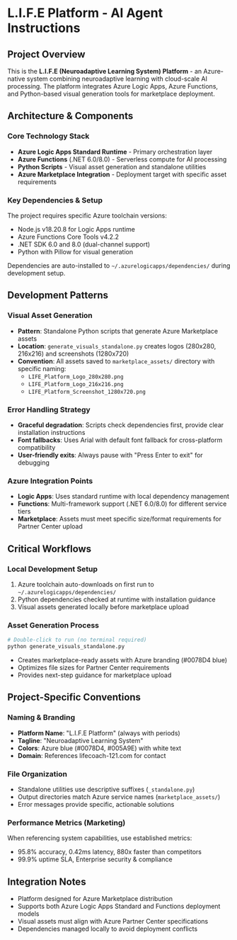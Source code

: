 # L.I.F.E Platform - AI Agent Instructions

## Project Overview
This is the **L.I.F.E (Neuroadaptive Learning System) Platform** - an Azure-native system combining neuroadaptive learning with cloud-scale AI processing. The platform integrates Azure Logic Apps, Azure Functions, and Python-based visual generation tools for marketplace deployment.

## Architecture & Components

### Core Technology Stack
- **Azure Logic Apps Standard Runtime** - Primary orchestration layer
- **Azure Functions** (.NET 6.0/8.0) - Serverless compute for AI processing  
- **Python Scripts** - Visual asset generation and standalone utilities
- **Azure Marketplace Integration** - Deployment target with specific asset requirements

### Key Dependencies & Setup
The project requires specific Azure toolchain versions:
- Node.js v18.20.8 for Logic Apps runtime
- Azure Functions Core Tools v4.2.2
- .NET SDK 6.0 and 8.0 (dual-channel support)
- Python with Pillow for visual generation

Dependencies are auto-installed to `~/.azurelogicapps/dependencies/` during development setup.

## Development Patterns

### Visual Asset Generation
- **Pattern**: Standalone Python scripts that generate Azure Marketplace assets
- **Location**: `generate_visuals_standalone.py` creates logos (280x280, 216x216) and screenshots (1280x720)
- **Convention**: All assets saved to `marketplace_assets/` directory with specific naming:
  - `LIFE_Platform_Logo_280x280.png`
  - `LIFE_Platform_Logo_216x216.png` 
  - `LIFE_Platform_Screenshot_1280x720.png`

### Error Handling Strategy
- **Graceful degradation**: Scripts check dependencies first, provide clear installation instructions
- **Font fallbacks**: Uses Arial with default font fallback for cross-platform compatibility
- **User-friendly exits**: Always pause with "Press Enter to exit" for debugging

### Azure Integration Points
- **Logic Apps**: Uses standard runtime with local dependency management
- **Functions**: Multi-framework support (.NET 6.0/8.0) for different service tiers
- **Marketplace**: Assets must meet specific size/format requirements for Partner Center upload

## Critical Workflows

### Local Development Setup
1. Azure toolchain auto-downloads on first run to `~/.azurelogicapps/dependencies/`
2. Python dependencies checked at runtime with installation guidance
3. Visual assets generated locally before marketplace upload

### Asset Generation Process
```bash
# Double-click to run (no terminal required)
python generate_visuals_standalone.py
```
- Creates marketplace-ready assets with Azure branding (#0078D4 blue)
- Optimizes file sizes for Partner Center requirements
- Provides next-step guidance for marketplace upload

## Project-Specific Conventions

### Naming & Branding
- **Platform Name**: "L.I.F.E Platform" (always with periods)
- **Tagline**: "Neuroadaptive Learning System" 
- **Colors**: Azure blue (#0078D4, #005A9E) with white text
- **Domain**: References lifecoach-121.com for contact

### File Organization
- Standalone utilities use descriptive suffixes (`_standalone.py`)
- Output directories match Azure service names (`marketplace_assets/`)
- Error messages provide specific, actionable solutions

### Performance Metrics (Marketing)
When referencing system capabilities, use established metrics:
- 95.8% accuracy, 0.42ms latency, 880x faster than competitors
- 99.9% uptime SLA, Enterprise security & compliance

## Integration Notes
- Platform designed for Azure Marketplace distribution
- Supports both Azure Logic Apps Standard and Functions deployment models
- Visual assets must align with Azure Partner Center specifications
- Dependencies managed locally to avoid deployment conflicts